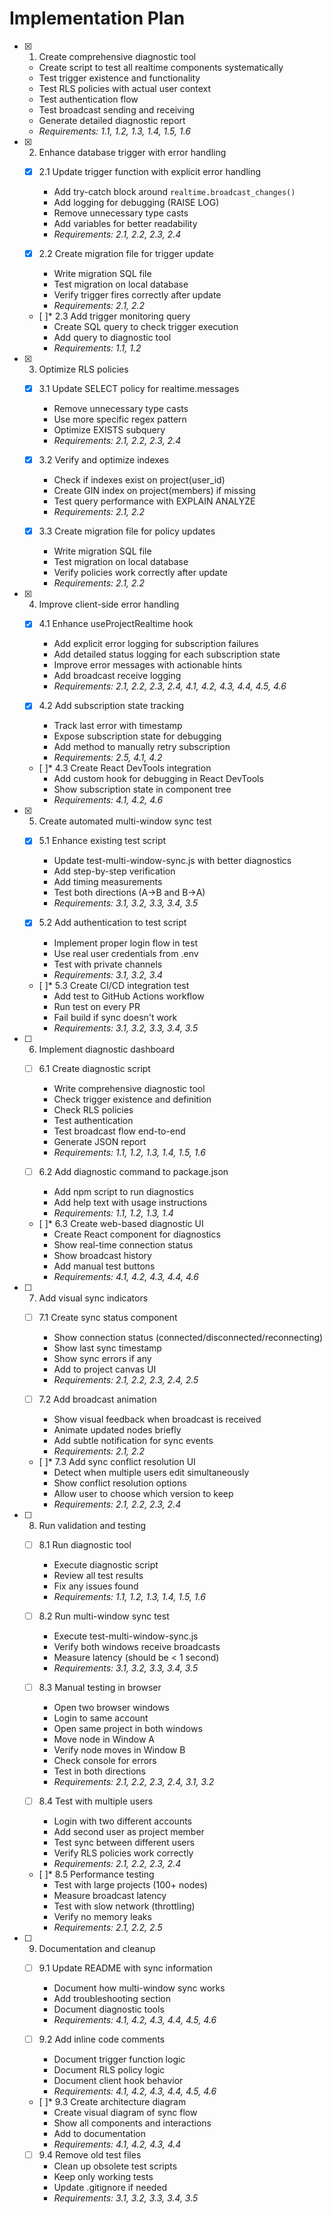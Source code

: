 # Implementation Plan

- [x] 1. Create comprehensive diagnostic tool
  - Create script to test all realtime components systematically
  - Test trigger existence and functionality
  - Test RLS policies with actual user context
  - Test authentication flow
  - Test broadcast sending and receiving
  - Generate detailed diagnostic report
  - _Requirements: 1.1, 1.2, 1.3, 1.4, 1.5, 1.6_

- [x] 2. Enhance database trigger with error handling
  - [x] 2.1 Update trigger function with explicit error handling
    - Add try-catch block around `realtime.broadcast_changes()`
    - Add logging for debugging (RAISE LOG)
    - Remove unnecessary type casts
    - Add variables for better readability
    - _Requirements: 2.1, 2.2, 2.3, 2.4_

  - [x] 2.2 Create migration file for trigger update
    - Write migration SQL file
    - Test migration on local database
    - Verify trigger fires correctly after update
    - _Requirements: 2.1, 2.2_

  - [ ]* 2.3 Add trigger monitoring query
    - Create SQL query to check trigger execution
    - Add query to diagnostic tool
    - _Requirements: 1.1, 1.2_

- [x] 3. Optimize RLS policies
  - [x] 3.1 Update SELECT policy for realtime.messages
    - Remove unnecessary type casts
    - Use more specific regex pattern
    - Optimize EXISTS subquery
    - _Requirements: 2.1, 2.2, 2.3, 2.4_

  - [x] 3.2 Verify and optimize indexes
    - Check if indexes exist on project(user_id)
    - Create GIN index on project(members) if missing
    - Test query performance with EXPLAIN ANALYZE
    - _Requirements: 2.1, 2.2_

  - [x] 3.3 Create migration file for policy updates
    - Write migration SQL file
    - Test migration on local database
    - Verify policies work correctly after update
    - _Requirements: 2.1, 2.2_

- [x] 4. Improve client-side error handling
  - [x] 4.1 Enhance useProjectRealtime hook
    - Add explicit error logging for subscription failures
    - Add detailed status logging for each subscription state
    - Improve error messages with actionable hints
    - Add broadcast receive logging
    - _Requirements: 2.1, 2.2, 2.3, 2.4, 4.1, 4.2, 4.3, 4.4, 4.5, 4.6_

  - [x] 4.2 Add subscription state tracking
    - Track last error with timestamp
    - Expose subscription state for debugging
    - Add method to manually retry subscription
    - _Requirements: 2.5, 4.1, 4.2_

  - [ ]* 4.3 Create React DevTools integration
    - Add custom hook for debugging in React DevTools
    - Show subscription state in component tree
    - _Requirements: 4.1, 4.2, 4.6_

- [x] 5. Create automated multi-window sync test
  - [x] 5.1 Enhance existing test script
    - Update test-multi-window-sync.js with better diagnostics
    - Add step-by-step verification
    - Add timing measurements
    - Test both directions (A→B and B→A)
    - _Requirements: 3.1, 3.2, 3.3, 3.4, 3.5_

  - [x] 5.2 Add authentication to test script
    - Implement proper login flow in test
    - Use real user credentials from .env
    - Test with private channels
    - _Requirements: 3.1, 3.2, 3.4_

  - [ ]* 5.3 Create CI/CD integration test
    - Add test to GitHub Actions workflow
    - Run test on every PR
    - Fail build if sync doesn't work
    - _Requirements: 3.1, 3.2, 3.3, 3.4, 3.5_

- [ ] 6. Implement diagnostic dashboard
  - [ ] 6.1 Create diagnostic script
    - Write comprehensive diagnostic tool
    - Check trigger existence and definition
    - Check RLS policies
    - Test authentication
    - Test broadcast flow end-to-end
    - Generate JSON report
    - _Requirements: 1.1, 1.2, 1.3, 1.4, 1.5, 1.6_

  - [ ] 6.2 Add diagnostic command to package.json
    - Add npm script to run diagnostics
    - Add help text with usage instructions
    - _Requirements: 1.1, 1.2, 1.3, 1.4_

  - [ ]* 6.3 Create web-based diagnostic UI
    - Create React component for diagnostics
    - Show real-time connection status
    - Show broadcast history
    - Add manual test buttons
    - _Requirements: 4.1, 4.2, 4.3, 4.4, 4.6_

- [ ] 7. Add visual sync indicators
  - [ ] 7.1 Create sync status component
    - Show connection status (connected/disconnected/reconnecting)
    - Show last sync timestamp
    - Show sync errors if any
    - Add to project canvas UI
    - _Requirements: 2.1, 2.2, 2.3, 2.4, 2.5_

  - [ ] 7.2 Add broadcast animation
    - Show visual feedback when broadcast is received
    - Animate updated nodes briefly
    - Add subtle notification for sync events
    - _Requirements: 2.1, 2.2_

  - [ ]* 7.3 Add sync conflict resolution UI
    - Detect when multiple users edit simultaneously
    - Show conflict resolution options
    - Allow user to choose which version to keep
    - _Requirements: 2.1, 2.2, 2.3, 2.4_

- [ ] 8. Run validation and testing
  - [ ] 8.1 Run diagnostic tool
    - Execute diagnostic script
    - Review all test results
    - Fix any issues found
    - _Requirements: 1.1, 1.2, 1.3, 1.4, 1.5, 1.6_

  - [ ] 8.2 Run multi-window sync test
    - Execute test-multi-window-sync.js
    - Verify both windows receive broadcasts
    - Measure latency (should be < 1 second)
    - _Requirements: 3.1, 3.2, 3.3, 3.4, 3.5_

  - [ ] 8.3 Manual testing in browser
    - Open two browser windows
    - Login to same account
    - Open same project in both windows
    - Move node in Window A
    - Verify node moves in Window B
    - Check console for errors
    - Test in both directions
    - _Requirements: 2.1, 2.2, 2.3, 2.4, 3.1, 3.2_

  - [ ] 8.4 Test with multiple users
    - Login with two different accounts
    - Add second user as project member
    - Test sync between different users
    - Verify RLS policies work correctly
    - _Requirements: 2.1, 2.2, 2.3, 2.4_

  - [ ]* 8.5 Performance testing
    - Test with large projects (100+ nodes)
    - Measure broadcast latency
    - Test with slow network (throttling)
    - Verify no memory leaks
    - _Requirements: 2.1, 2.2, 2.5_

- [ ] 9. Documentation and cleanup
  - [ ] 9.1 Update README with sync information
    - Document how multi-window sync works
    - Add troubleshooting section
    - Document diagnostic tools
    - _Requirements: 4.1, 4.2, 4.3, 4.4, 4.5, 4.6_

  - [ ] 9.2 Add inline code comments
    - Document trigger function logic
    - Document RLS policy logic
    - Document client hook behavior
    - _Requirements: 4.1, 4.2, 4.3, 4.4, 4.5, 4.6_

  - [ ]* 9.3 Create architecture diagram
    - Create visual diagram of sync flow
    - Show all components and interactions
    - Add to documentation
    - _Requirements: 4.1, 4.2, 4.3, 4.4_

  - [ ] 9.4 Remove old test files
    - Clean up obsolete test scripts
    - Keep only working tests
    - Update .gitignore if needed
    - _Requirements: 3.1, 3.2, 3.3, 3.4, 3.5_
